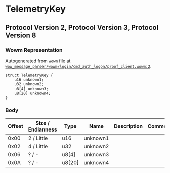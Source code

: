 # TelemetryKey

## Protocol Version 2, Protocol Version 3, Protocol Version 8

### Wowm Representation

Autogenerated from `wowm` file at [`wow_message_parser/wowm/login/cmd_auth_logon/proof_client.wowm:2`](https://github.com/gtker/wow_messages/tree/main/wow_message_parser/wowm/login/cmd_auth_logon/proof_client.wowm#L2).
```rust,ignore
struct TelemetryKey {
    u16 unknown1;
    u32 unknown2;
    u8[4] unknown3;
    u8[20] unknown4;
}
```
### Body

| Offset | Size / Endianness | Type | Name | Description | Comment |
| ------ | ----------------- | ---- | ---- | ----------- | ------- |
| 0x00 | 2 / Little | u16 | unknown1 |  |  |
| 0x02 | 4 / Little | u32 | unknown2 |  |  |
| 0x06 | ? / - | u8[4] | unknown3 |  |  |
| 0x0A | ? / - | u8[20] | unknown4 |  |  |

